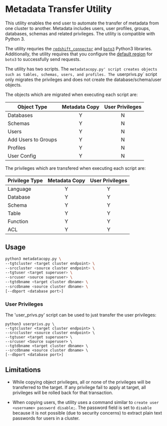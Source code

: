 # Metadata Transfer Utility
This utility enables the end user to automate the transfer of metadata from one cluster to another. Metadata includes users, user profiles, groups, databases, schemas and related privileges. The utility is compatible with Python 3.


The utility requries the [`redshift_connector`](https://pypi.org/project/redshift-connector) and [`boto3`](https://pypi.org/project/boto3)  Python3 libraries. Additionally, the utility requires that you configure the [default region](https://docs.aws.amazon.com/cli/latest/userguide/cli-configure-quickstart.html#cli-configure-quickstart-region) for `boto3` to successfully send requests.

The utility has two scripts. The `metadatacopy.py' script creates objects such as tables, schemas, users, and profiles. The `userprivs.py` script only migrates the privileges and does not create the database/schema/user objects.

The objects which are migrated when executing each script are:

|Object Type|Metadata Copy|User Privileges|
|---|:---:|:---:|
|Databases|Y|N|
|Schemas|Y|N|
|Users|Y|N|
|Add Users to Groups|Y|N|
|Profiles|Y|N|
|User Config|Y|N|


The privileges which are transfered when executing each script are:

| Privilege Type | Metadata Copy | User Privileges |
|---|:---:|:---:|
|Language|Y|Y|
|Database|Y|Y|
|Schema|Y|Y|
|Table|Y|Y|
|Function|Y|Y|
|ACL|Y|Y|


## Usage

```sh
python3 metadatacopy.py \
--tgtcluster <target cluster endpoint> \
--srccluster <source cluster endpoint> \
--tgtuser <target superuser> \
--srcuser <source superuser> \
--tgtdbname <target cluster dbname> \
--srcdbname <source cluster dbname> \
[--dbport <database port>]
```

### User Privileges
The 'user_privs.py' script can be used to just transfer the user privileges:

```
python3 userprivs.py \
--tgtcluster <target cluster endpoint> \
--srccluster <source cluster endpoint> \
--tgtuser <target superuser> \
--srcuser <Source superuser> \
--tgtdbname <target cluster dbname> \
--srcdbname <source cluster dbname> \
[--dbport <database port>]
```

## Limitations

* While copying object privileges, all or none of the privileges will be transferred to the target. If any privilege fail to apply at target, all privileges will be rolled back for that transaction.

* When copying users, the utility uses a command similar to `create user <username> password disable;`. The password field is set to `disable` because it is not possible (due to security concerns) to extract plain text passwords for users in a cluster.
